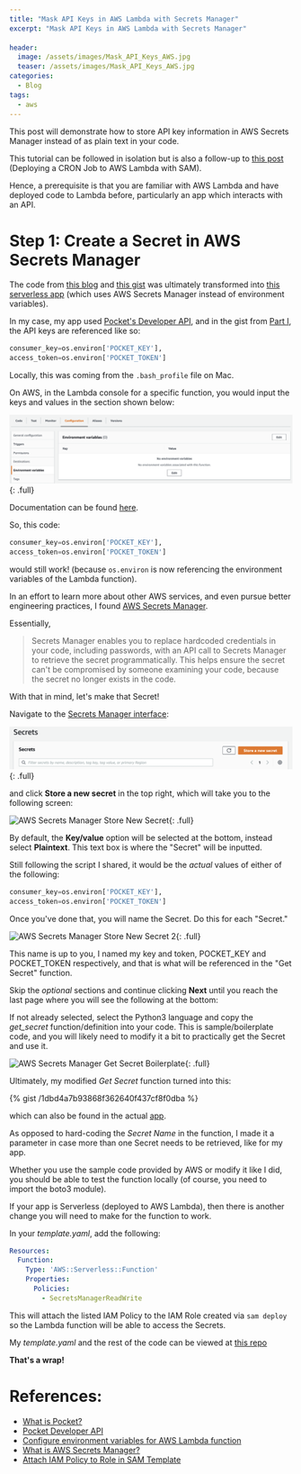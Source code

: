 ```yaml
---
title: "Mask API Keys in AWS Lambda with Secrets Manager"
excerpt: "Mask API Keys in AWS Lambda with Secrets Manager"

header:
  image: /assets/images/Mask_API_Keys_AWS.jpg
  teaser: /assets/images/Mask_API_Keys_AWS.jpg
categories:
  - Blog
tags:
  - aws
---
```

This post will demonstrate how to store API key information in AWS Secrets Manager instead of as plain text in your code.

This tutorial can be followed in isolation but is also a follow-up to [this post](/blog/sam-pocket-item-readtime-tagger) (Deploying a CRON Job to AWS Lambda with SAM). 

Hence, a prerequisite is that you are familiar with AWS Lambda and have deployed code to Lambda before, particularly an app which interacts with an API.

# Step 1: Create a Secret in AWS Secrets Manager

The code from [this blog](/blog/sam-pocket-item-readtime-tagger) and [this gist](https://gist.github.com/nakulkurane/bea6efcff8a9fb3376196928f58cf8a8) was ultimately transformed into [this serverless app](https://github.com/nakulkurane/sam-pocket-item-readtime-tagger/blob/main/app.py) (which uses AWS Secrets Manager instead of environment variables).

In my case, my app used [Pocket's Developer API](https://getpocket.com/developer/), and in the gist from [Part I](/blog/sam-pocket-item-readtime-tagger), the API keys are referenced like so:

```python
consumer_key=os.environ['POCKET_KEY'],
access_token=os.environ['POCKET_TOKEN']
```

Locally, this was coming from the `.bash_profile` file on Mac. 

On AWS, in the Lambda console for a specific function, you would input the keys and values in the section shown below:

![AWS Lambda Environment Variables](/assets/images/AWS_Lambda_Environment_Variables_UI.png){: .full}

Documentation can be found [here](https://docs.aws.amazon.com/lambda/latest/dg/configuration-envvars.html).

So, this code:

```python
consumer_key=os.environ['POCKET_KEY'],
access_token=os.environ['POCKET_TOKEN']
```

would still work! (because `os.environ` is now referencing the environment variables of the Lambda function).

In an effort to learn more about other AWS services, and even pursue better engineering practices, I found [AWS Secrets Manager](https://docs.aws.amazon.com/secretsmanager/latest/userguide/intro.html).

Essentially,

> Secrets Manager enables you to replace hardcoded credentials in your code, including passwords, with an API call to Secrets Manager to retrieve the secret programmatically. This helps ensure the secret can't be compromised by someone examining your code, because the secret no longer exists in the code. 

With that in mind, let's make that Secret!

Navigate to the [Secrets Manager interface](https://us-east-1.console.aws.amazon.com/secretsmanager/home?region=us-east-1#!/listSecrets/):

![AWS Secrets Manager Secrets Home](/assets/images/AWS_Secrets_Manager_Secrets_Home.png){: .full}

and click **Store a new secret** in the top right, which will take you to the following screen:

![AWS Secrets Manager 
Store New Secret](/assets/images/AWS_Store_New_Secret.png){: .full}

By default, the **Key/value** option will be selected at the bottom, instead select **Plaintext**. This text box is where the "Secret" will be inputted. 

Still following the script I shared, it would be the *actual* values of either of the following:

```python
consumer_key=os.environ['POCKET_KEY'],
access_token=os.environ['POCKET_TOKEN']
```

Once you've done that, you will name the Secret. Do this for each "Secret."

![AWS Secrets Manager 
Store New Secret 2](/assets/images/AWS_Store_New_Secret_2.png){: .full}

This name is up to you, I named my key and token, POCKET_KEY and POCKET_TOKEN respectively, and that is what will be referenced in the "Get Secret" function.

Skip the _optional_ sections and continue clicking **Next** until you reach the last page where you will see the following at the bottom:

If not already selected, select the Python3 language and copy the _get_secret_ function/definition into your code. This is sample/boilerplate code, and you will likely need to modify it a bit to practically get the Secret and use it.

![AWS Secrets Manager 
Get Secret Boilerplate](/assets/images/AWS_Get_Secret_Boilerplate.png){: .full}

Ultimately, my modified _Get Secret_ function turned into this:

{% gist /1dbd4a7b93868f362640f437cf8f0dba %}

which can also be found in the actual [app](https://github.com/nakulkurane/sam-pocket-item-readtime-tagger/blob/main/app.py).

As opposed to hard-coding the _Secret Name_ in the function, I made it a parameter in case more than one Secret needs to be retrieved, like for my app.

Whether you use the sample code provided by AWS or modify it like I did, you should be able to test the function locally (of course, you need to import the boto3 module).

If your app is Serverless (deployed to AWS Lambda), then there is another change you will need to make for the function to work.

In your *template.yaml*, add the following:

```yaml
Resources:
  Function:
    Type: 'AWS::Serverless::Function'
    Properties:
      Policies:
        - SecretsManagerReadWrite
```

This will attach the listed IAM Policy to the IAM Role created via `sam deploy` so the Lambda function will be able to access the Secrets.

My *template.yaml* and the rest of the code can be viewed at [this repo](https://github.com/nakulkurane/sam-pocket-item-readtime-tagger)

**That's a wrap!**

# References:

- [What is Pocket?](https://getpocket.com/en/)
- [Pocket Developer API](https://getpocket.com/developer/)
- [Configure environment variables for AWS Lambda function](https://docs.aws.amazon.com/lambda/latest/dg/configuration-envvars.html)
- [What is AWS Secrets Manager?](https://docs.aws.amazon.com/secretsmanager/latest/userguide/intro.html)
- [Attach IAM Policy to Role in SAM Template](https://aws.amazon.com/premiumsupport/knowledge-center/lambda-sam-template-permissions/)

